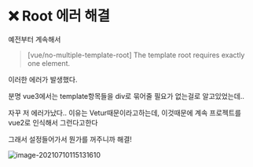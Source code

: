 # :x: Root 에러 해결



예전부터 계속해서

> [vue/no-multiple-template-root] The template root requires exactly one element.

이러한 에러가 발생했다.

분명 vue3에서는 template항목들을 div로 묶어줄 필요가 없는걸로 알고있었는데..

자꾸 저 에러가났다.. 이유는 Vetur때문이라고하는데, 이것때문에 계속 프로젝트를 vue2로 인식해서 그런다고한다

그래서 설정들어가서 뭔가를 꺼주니까 해결!

![image-20210710115131610](C:\Users\multicampus\AppData\Roaming\Typora\typora-user-images\image-20210710115131610.png)

